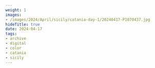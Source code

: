 ```yaml
---
weight: 1
images:
- /images/2024/April/sicily/catania-day-1/20240417-P1070437.jpg
hideTitle: true
date: 2024-04-17
tags:
- archive
- digital
- color
- catania
- sicily
---
```


